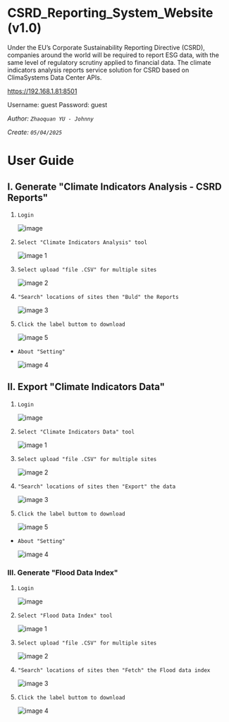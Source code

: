 # CSRD_Reporting_System_Website (v1.0)
Under the EU’s Corporate Sustainability Reporting Directive (CSRD), companies around the world will be required to report ESG data, with the same level of regulatory scrutiny applied to financial data. The climate indicators analysis reports service solution for CSRD based on ClimaSystems Data Center APIs.

https://192.168.1.81:8501

Username: guest
Password: guest

_Author: `Zhaoquan YU - Johnny`_

_Create: `05/04/2025`_

#

# User Guide

## I. Generate "Climate Indicators Analysis - CSRD Reports"

1. `Login`
   
   ![image](https://github.com/user-attachments/assets/8682217b-3807-4242-81f1-5a7c71d55c9c)
   
2. `Select "Climate Indicators Analysis" tool`

   ![image 1](https://github.com/user-attachments/assets/7129c761-4b29-4e6e-b87f-a1c9a2650046)

3. `Select upload "file .CSV" for multiple sites`

   ![image 2](https://github.com/user-attachments/assets/a11ba3f0-ef34-4c94-88e6-4d4e5f0b1d38)

4. `"Search" locations of sites then "Buld" the Reports`

   ![image 3](https://github.com/user-attachments/assets/59004636-be04-4bca-8e72-2406b8a293c6)

5. `Click the label buttom to download`

   ![image 5](https://github.com/user-attachments/assets/e8688645-ade0-4333-9246-f8f8ad5aa0d0)

*  `About "Setting"`

   ![image 4](https://github.com/user-attachments/assets/2624e251-20ad-4804-b584-628a0b71a424)


## II. Export "Climate Indicators Data"

1. `Login`
   
   ![image](https://github.com/user-attachments/assets/33e17fbf-2931-4d91-84cb-0eb56c6b6707)

2. `Select "Climate Indicators Data" tool`
   
   ![image 1](https://github.com/user-attachments/assets/aa6997d0-b192-4faa-b3b5-71d53ba80a99)

3. `Select upload "file .CSV" for multiple sites`
   
   ![image 2](https://github.com/user-attachments/assets/63a0f75b-27ba-4000-8373-fcacad60e77e)

4. `"Search" locations of sites then "Export" the data`

   ![image 3](https://github.com/user-attachments/assets/724e8b57-5f3a-4618-8c60-923c78cc7787)

5. `Click the label buttom to download`

   ![image 5](https://github.com/user-attachments/assets/25b93626-7108-4c00-90ce-42eeb55bdd36)

*  `About "Setting"`
   
   ![image 4](https://github.com/user-attachments/assets/aca7e68d-b94e-48ea-8b07-6507df79087d)


### III. Generate "Flood Data Index"

1. `Login`
   
   ![image](https://github.com/user-attachments/assets/bf5d62a4-4e6b-4a8f-a6ca-551833e7bf03)
   
2. `Select "Flood Data Index" tool`
   
   ![image 1](https://github.com/user-attachments/assets/5ad2417a-35fa-428d-bcbf-d54c9c7422d0)

3. `Select upload "file .CSV" for multiple sites`

   ![image 2](https://github.com/user-attachments/assets/72693ec6-6c2f-4647-b5e2-4436574e1c8a)

4. `"Search" locations of sites then "Fetch" the Flood data index`

   ![image 3](https://github.com/user-attachments/assets/7c877e84-1e6b-4879-9b99-0fb80bdf8784)

5. `Click the label buttom to download`

   ![image 4](https://github.com/user-attachments/assets/8999a5ef-94e5-44a6-adc8-1314a951a5b9)

